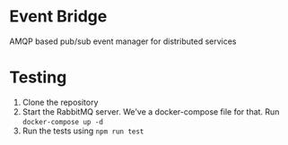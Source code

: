 # Event Bridge

AMQP based pub/sub event manager for distributed services

# Testing

1. Clone the repository
2. Start the RabbitMQ server. We've a docker-compose file for that. Run `docker-compose up -d`
3. Run the tests using `npm run test`
